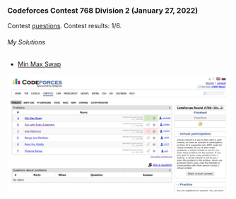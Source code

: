 ### Codeforces Contest 768 Division 2 (January 27, 2022)
Contest [questions](https://codeforces.com/contest/1631 'Link to Contest Questions').
Contest results: 1/6.

###### My Solutions
* [Min Max Swap](https://github.com/ez2rok/coding-contests/blob/main/week2/contests/codeforces_contest768_division2/minmaxswap.py)

<img src="../../../contest_screenshots/codeforces_contest768_division2.png" alt="Screenshot of my contest results." width="800"/>

